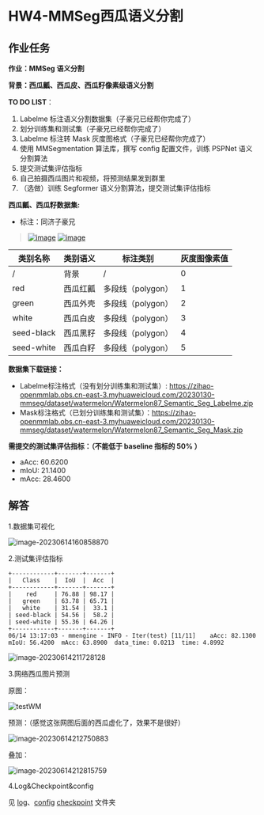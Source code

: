 # HW4-MMSeg西瓜语义分割

## 作业任务

**作业：MMSeg 语义分割**

**背景：西瓜瓤、西瓜皮、西瓜籽像素级语义分割**

**TO DO LIST**：

1. Labelme 标注语义分割数据集（子豪兄已经帮你完成了）
2. 划分训练集和测试集（子豪兄已经帮你完成了）
3. Labelme 标注转 Mask 灰度图格式（子豪兄已经帮你完成了）
4. 使用 MMSegmentation 算法库，撰写 config 配置文件，训练 PSPNet 语义分割算法
5. 提交测试集评估指标
6. 自己拍摄西瓜图片和视频，将预测结果发到群里
7. （选做）训练 Segformer 语义分割算法，提交测试集评估指标

**西瓜瓤、西瓜籽数据集:**

- 标注：同济子豪兄

> [![image](https://user-images.githubusercontent.com/129837368/245073269-598d8e55-62b0-438b-87c5-15fc6df9a365.png)](https://user-images.githubusercontent.com/129837368/245073269-598d8e55-62b0-438b-87c5-15fc6df9a365.png)
> [![image](https://user-images.githubusercontent.com/129837368/245073289-6d50954b-8b87-4a47-a54a-a55a720e30ac.png)](https://user-images.githubusercontent.com/129837368/245073289-6d50954b-8b87-4a47-a54a-a55a720e30ac.png)

| 类别名称   | 类别语义 | 标注类别          | 灰度图像素值 |
| ---------- | -------- | ----------------- | ------------ |
| /          | 背景     | /                 | 0            |
| red        | 西瓜红瓤 | 多段线（polygon） | 1            |
| green      | 西瓜外壳 | 多段线（polygon） | 2            |
| white      | 西瓜白皮 | 多段线（polygon） | 3            |
| seed-black | 西瓜黑籽 | 多段线（polygon） | 4            |
| seed-white | 西瓜白籽 | 多段线（polygon） | 5            |

**数据集下载链接：**

- Labelme标注格式（没有划分训练集和测试集）: https://zihao-openmmlab.obs.cn-east-3.myhuaweicloud.com/20230130-mmseg/dataset/watermelon/Watermelon87_Semantic_Seg_Labelme.zip
- Mask标注格式（已划分训练集和测试集）：https://zihao-openmmlab.obs.cn-east-3.myhuaweicloud.com/20230130-mmseg/dataset/watermelon/Watermelon87_Semantic_Seg_Mask.zip

**需提交的测试集评估指标：（不能低于 baseline 指标的 50% ）**

-  aAcc: 60.6200
-  mIoU: 21.1400
-  mAcc: 28.4600

## 解答

1.数据集可视化

![image-20230614160858870](https://s2.loli.net/2023/06/14/TrkFu2iUGMANzfX.png)



2.测试集评估指标

```
+------------+-------+-------+
|   Class    |  IoU  |  Acc  |
+------------+-------+-------+
|    red     | 76.88 | 98.17 |
|   green    | 63.78 | 65.71 |
|   white    | 31.54 |  33.1 |
| seed-black | 54.56 |  58.2 |
| seed-white | 55.36 | 64.26 |
+------------+-------+-------+
06/14 13:17:03 - mmengine - INFO - Iter(test) [11/11]    aAcc: 82.1300  mIoU: 56.4200  mAcc: 63.8900  data_time: 0.0213  time: 4.8992
```

![image-20230614211728128](https://s2.loli.net/2023/06/15/5iEh3gyo1BsTzMQ.png)

3.网络西瓜图片预测

原图：

![testWM](https://s2.loli.net/2023/06/14/HhJKi4MIA1sQrjw.jpg)



预测：（感觉这张网图后面的西瓜虚化了，效果不是很好）

![image-20230614212750883](https://s2.loli.net/2023/06/14/dPcDQ2178wz6iKn.png)

叠加：

![image-20230614212815759](https://s2.loli.net/2023/06/14/SgHt8Vx5lNREJbP.png)

4.Log&Checkpoint&config

见  [log](/HW4/log)、[config](/HW4/config) [checkpoint](/HW4/checkpoint) 文件夹

